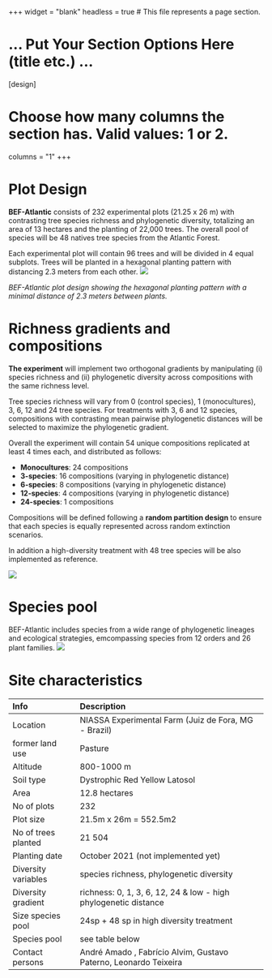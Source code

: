 +++
widget = "blank"
headless = true  # This file represents a page section.

# ... Put Your Section Options Here (title etc.) ...

[design]
  # Choose how many columns the section has. Valid values: 1 or 2.
  columns = "1"
+++

# Plot Design

**BEF-Atlantic** consists of 232 experimental plots (21.25 x 26 m) with contrasting tree species richness and phylogenetic diversity, totalizing an area of 13 hectares and the planting of 22,000 trees. The overall pool of species will be 48 natives tree species from the Atlantic Forest. 

Each experimental plot will contain 96 trees and will be divided in 4 equal subplots. Trees will be planted in a hexagonal planting pattern with distancing 2.3 meters from each other. 
![](/desenho/body_files/plot_design_small.png)

*BEF-Atlantic plot design showing the hexagonal planting pattern with a minimal distance of 2.3 meters between plants.*

# Richness gradients and compositions

**The experiment** will implement two orthogonal gradients by manipulating (i) species richness and (ii) phylogenetic diversity across compositions with the same richness level. 

Tree species richness will vary from 0 (control species), 1 (monocultures), 3, 6, 12 and 24 tree species. For treatments with 3, 6 and 12 species, compositions with contrasting mean pairwise phylogenetic distances will be selected to maximize the phylogenetic gradient. 

Overall the experiment will contain 54 unique compositions replicated at least 4 times each, and distributed as follows:

* **Monocultures**: 24 compositions     
* **3-species**: 16 compositions (varying in phylogenetic distance)  
* **6-species**: 8 compositions (varying in phylogenetic distance)  
* **12-species**: 4 compositions (varying in phylogenetic distance)  
* **24-species**: 1 compositions  

Compositions will be defined following a **random partition design** to ensure that each species is equally represented across random extinction scenarios. 

In addition a high-diversity treatment with 48 tree species will be also implemented as reference. 

![](/desenho/body_files/plot_richness_design.png)

# Species pool

BEF-Atlantic includes species from a wide range of phylogenetic lineages and ecological strategies, emcompassing species from 12 orders and 26 plant families.
![](/desenho/body_files/species_families_tree.png)
# Site characteristics 

| Info | Description | 
|:------|:----------|
|Location | NIASSA Experimental Farm (Juiz de Fora, MG - Brazil)|
|former land use | Pasture |
|Altitude | 800-1000 m|
|Soil type | Dystrophic Red Yellow Latosol |
|Area | 12.8 hectares |
|No of plots | 232 |
|Plot size | 21.5m x 26m = 552.5m2 |
|No of trees planted | 21 504 |
|Planting date | October 2021 (not implemented yet) |
|Diversity variables | species richness, phylogenetic diversity |
|Diversity gradient | richness: 0, 1, 3, 6, 12, 24 & low - high phylogenetic distance |
|Size species pool | 24sp + 48 sp in high diversity treatment |
|Species pool | see table below |
|Contact persons | André Amado , Fabrício Alvim, Gustavo Paterno, Leonardo Teixeira |



